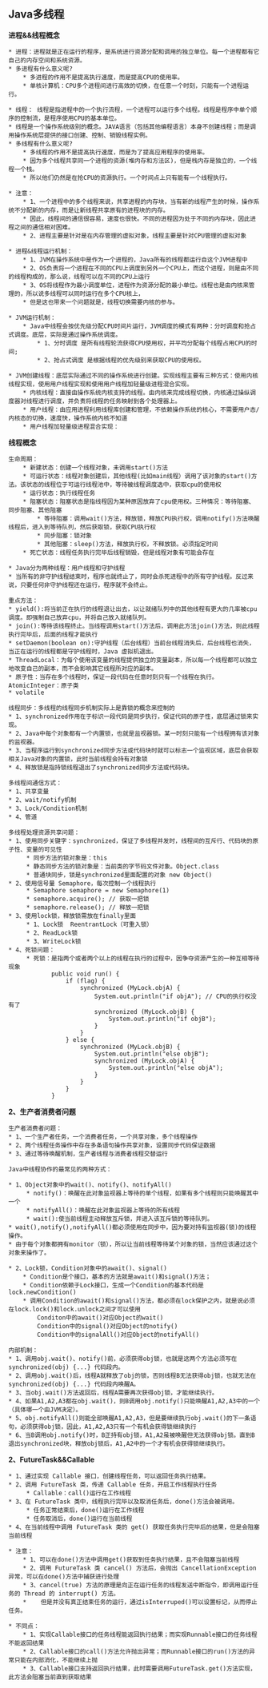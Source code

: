 ## Java多线程 ##

**进程&&线程概念**
	
 	* 进程：进程就是正在运行的程序，是系统进行资源分配和调用的独立单位。每一个进程都有它自己的内存空间和系统资源。
 	* 多进程有什么意义呢?
		* 多进程的作用不是提高执行速度，而是提高CPU的使用率。
 		* 单核计算机：CPU多个进程间进行高效的切换，在任意一个时刻，只能有一个进程运行。

	* 线程： 线程是指进程中的一个执行流程，一个进程可以运行多个线程。线程是程序中单个顺序的控制流，是程序使用CPU的基本单位。
	* 线程是一个操作系统级别的概念。JAVA语言（包括其他编程语言）本身不创建线程；而是调用操作系统层提供的接口创建、控制、销毁线程实例。
	* 多线程有什么意义呢?
 	 	* 多线程的作用不是提高执行速度，而是为了提高应用程序的使用率。 
 	 	* 因为多个线程共享同一个进程的资源(堆内存和方法区)，但是栈内存是独立的，一个线程一个栈。
 	 	* 所以他们仍然是在抢CPU的资源执行。一个时间点上只有能有一个线程执行。

	* 注意：
		* 1、一个进程中的多个线程来说，共享进程的内存块，当有新的线程产生的时候，操作系统不分配新的内存，而是让新线程共享原有的进程块的内存。
		* 因此，线程间的通信很容易，速度也很快。不同的进程因为处于不同的内存块，因此进程之间的通信相对困难。
		* 2、进程主要是针对是在内存管理的虚拟对象，线程主要是针对CPU管理的虚拟对象

	* 进程&线程运行机制：
		* 1、JVM在操作系统中是作为一个进程的，Java所有的线程都运行自这个JVM进程中
		* 2、OS负责将一个进程在不同的CPU上调度到另外一个CPU上，而这个进程，则是由不同的线程构成的，那么说，线程可以在不同的CPU上运行
		* 3、OS将线程作为最小调度单位，进程作为资源分配的最小单位。线程也是由内核来管理的，所以说多线程可以同时运行在多个CPU核上，
		* 但是这也带来一个问题就是，线程切换需要内核的参与。
	
	* JVM运行机制：
		* Java中线程会按优先级分配CPU时间片运行，JVM调度的模式有两种：分时调度和抢占式调度。底层，实际是通过操作系统调度。
			* 1、分时调度 是所有线程轮流获得CPU使用权，并平均分配每个线程占用CPU的时间;
			* 2、抢占式调度 是根据线程的优先级别来获取CPU的使用权。

	* JVM创建线程：底层实际通过不同的操作系统进行创建。实现线程主要有三种方式：使用内核线程实现，使用用户线程实现和使用用户线程加轻量级进程混合实现。
		* 内核线程：直接由操作系统内核支持的线程。由内核来完成线程切换，内核通过操纵调度器对线程进行调度，并负责将线程的任务映射到各个处理器上。
		* 用户线程：由应用进程利用线程库创建和管理，不依赖操作系统的核心，不需要用户态/内核态的切换，速度快，操作系统内核不知道
		* 用户线程加轻量级进程混合实现：

**线程概念**
	
	生命周期：
		* 新建状态：创建一个线程对象，未调用start()方法
		* 可运行状态：线程对象创建后，其他线程(比如main线程）调用了该对象的start()方法。该状态的线程位于可运行线程池中，等待被线程调度选中，获取cpu的使用权 
		* 运行状态：执行线程任务
		* 阻塞状态：阻塞状态是指线程因为某种原因放弃了cpu使用权。三种情况：等待阻塞、同步阻塞、其他阻塞
			* 等待阻塞：调用wait()方法，释放锁，释放CPU执行权，调用notify()方法唤醒线程后，进入到等待队列，然后获取锁，获取CPU执行权
			* 同步阻塞：锁对象
			* 其他阻塞：sleep()方法，释放执行权，不释放锁。必须指定时间
		* 死亡状态：线程任务执行完毕后线程销毁，但是线程对象有可能会存在

	* Java分为两种线程：用户线程和守护线程
	* 当所有的非守护线程结束时，程序也就终止了，同时会杀死进程中的所有守护线程。反过来说，只要任何非守护线程还在运行，程序就不会终止。

	重点方法：
	* yield():将当前正在执行的线程退让出去，以让就绪队列中的其他线程有更大的几率被cpu调度。即强制自己放弃cpu，并将自己放入就绪队列。
	* join():等待该线程终止。当线程调用start()方法后，调用此方法join()方法，则此线程执行完毕后，后面的线程才能执行 
 	* setDaemon(boolean on):守护线程（后台线程）当前台线程消失后，后台线程也消失，当正在运行的线程都是守护线程时，Java 虚拟机退出。 
 	* ThreadLocal：为每个使用该变量的线程提供独立的变量副本，所以每一个线程都可以独立地改变自己的副本，而不会影响其它线程所对应的副本。
 	* 原子性：当存在多个线程时，保证一段代码在任意时刻只有一个线程在执行。AtomicInteger：原子类
 	* volatile

	线程同步：多线程的线程同步机制实际上是靠锁的概念来控制的
	* 1、synchronized作用在于标识一段代码是同步执行，保证代码的原子性，底层通过锁来实现。
	* 2、Java中每个对象都有一个内置锁，也就是监视器锁。某一时刻只能有一个线程拥有该对象的监视器。 
	* 3、当程序运行到synchronized同步方法或代码块时就可以标志一个监视区域，底层会获取相关Java对象的内置锁，此时当前线程会持有对象锁
	* 4、释放锁是指持锁线程退出了synchronized同步方法或代码块。

	多线程间通信方式：
	* 1、共享变量
	* 2、wait/notify机制
	* 3、Lock/Condition机制
	* 4、管道

	多线程处理资源共享问题：
	* 1、使用同步关键字：synchronized，保证了多线程并发时，线程间的互斥行、代码块的原子性、变量的可见性 
		 * 同步方法的锁对象是：this
		 * 静态同步方法的锁对象是：当前类的字节码文件对象。Object.class
		 * 普通块同步，锁是synchronized里面配置的对象 new Object()
	* 2、使用信号量 Semaphore，每次控制一个线程执行
		 * Semaphore semaphore = new Semaphore(1)
		 * semaphore.acquire(); // 获取一把锁
		 * semaphore.release(); // 释放一把锁 
	* 3、使用lock锁，释放锁需放在finally里面 
		 * 1、Lock锁  ReentrantLock（可重入锁）
		 * 2、ReadLock锁
		 * 3、WriteLock锁
	* 4、死锁问题：
		 * 死锁：是指两个或者两个以上的线程在执行的过程中，因争夺资源产生的一种互相等待现象
				public void run() {
					if (flag) {
						synchronized (MyLock.objA) {
							System.out.println("if objA"); // CPU的执行权没有了
							synchronized (MyLock.objB) {
								System.out.println("if objB");
							}
						}
					} else {
						synchronized (MyLock.objB) {
							System.out.println("else objB");
							synchronized (MyLock.objA) {
								System.out.println("else objA");
							}
						}
					}   
				}
	

**2、生产者消费者问题**

	生产者消费者问题：
	* 1、一个生产者任务，一个消费者任务，一个共享对象，多个线程操作
	* 2、两个线程任务操作中存在多条语句操作共享对象，设置同步代码保证数据
	* 3、通过等待唤醒机制，生产者线程与消费者线程交替运行

    Java中线程协作的最常见的两种方式：

	* 1、Object对象中的wait()、notify()、notifyAll()
		 * notify()：唤醒在此对象监视器上等待的单个线程，如果有多个线程则只能唤醒其中一个
		 * notifyAll()：唤醒在此对象监视器上等待的所有线程
		 * wait():使当前线程主动释放互斥锁，并进入该互斥锁的等待队列。
	* wait(),notify(),notifyAll()都必须使用在同步中，因为要对持有监视器(锁)的线程操作。
	* 由于每个对象都拥有monitor（锁），所以让当前线程等待某个对象的锁，当然应该通过这个对象来操作了。

	* 2、Lock锁，Condition对象中的await()、signal()
		* Condition是个接口，基本的方法就是await()和signal()方法；
		* Condition依赖于Lock接口，生成一个Condition的基本代码是lock.newCondition() 
     	* 调用Condition的await()和signal()方法，都必须在lock保护之内，就是说必须在lock.lock()和lock.unlock之间才可以使用
			Conditon中的await()对应Object的wait()
			Condition中的signal()对应Object的notify()
			Condition中的signalAll()对应Object的notifyAll()

	内部机制：
	* 1、调用obj.wait()、notify()前，必须获得obj锁，也就是这两个方法必须写在synchronized(obj) {...} 代码段内。
	* 2、调用obj.wait()后，线程A就释放了obj的锁，否则线程B无法获得obj锁，也就无法在synchronized(obj) {...} 代码段内唤醒A。
	* 3、当obj.wait()方法返回后，线程A需要再次获得obj锁，才能继续执行。
	* 4、如果A1,A2,A3都在obj.wait()，则B调用obj.notify()只能唤醒A1,A2,A3中的一个（具体哪一个由JVM决定）。
	* 5、obj.notifyAll()则能全部唤醒A1,A2,A3，但是要继续执行obj.wait()的下一条语句，必须获得obj锁，因此，A1,A2,A3只有一个有机会获得锁继续执行
 	* 6、当B调用obj.notify()时，B正持有obj锁，A1,A2虽被唤醒但无法获得obj锁。直到B退出synchronized块，释放obj锁后，A1,A2中的一个才有机会获得锁继续执行。
		 	
**2、FutureTask&&Callable**

	* 1、通过实现 Callable 接口，创建线程任务，可以返回任务执行结果。
	* 2、调用 FutureTask 类，传递 Callable 任务，开启工作线程执行任务
		 * Callable：call()运行在工作线程
	* 3、在 FutureTask 类中，线程执行完毕以及取消任务后，done()方法会被调用。
		 * 任务正常结束后，done()运行在工作线程
		 * 任务取消后，done()运行在当前线程
	* 4、在当前线程中调用 FutureTask 类的 get() 获取任务执行完毕后的结果，但是会阻塞当前线程
	
	* 注意：
		* 1、可以在done()方法中调用get()获取到任务执行结果，且不会阻塞当前线程
		* 2、调用 FutureTask 类 cancel() 方法后，会抛出 CancellationException 异常，可以在done()方法中捕获进行处理
		* 3、cancel(true) 方法的原理是向正在运行任务的线程发送中断指令，即调用运行任务的 Thread 的 interrupt() 方法。
		*    但是并没有真正结束任务的运行，通过isInterruped()可以设置标记，从而停止任务。
		
	* 不同点：
    	* 1、实现Callable接口的任务线程能返回执行结果；而实现Runnable接口的任务线程不能返回结果
   		* 2、Callable接口的call()方法允许抛出异常；而Runnable接口的run()方法的异常只能在内部消化，不能继续上抛
		* 3、Callable接口支持返回执行结果，此时需要调用FutureTask.get()方法实现，此方法会阻塞当前直到获取结果